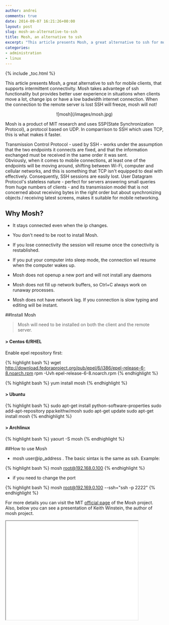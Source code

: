 ```yaml
---
author: andrei
comments: true
date: 2014-09-07 16:21:26+00:00
layout: post
slug: mosh-an-alternative-to-ssh
title: Mosh, an alternative to ssh
excerpt: "This article presents Mosh, a great alternative to ssh for mobile clients, that supports intermittent connectivity."
categories:
- administration
- linux
---
```


{% include _toc.html %}

This article presents Mosh, a great alternative to ssh for mobile clients, that supports intermittent connectivity.
Mosh takes advantege of ssh functionality but provides better user experience in situations when clients move a lot, change ips or have a low badwidth internet connection. When the connection to the remote server is lost SSH will freeze, mosh will not!

<div style="text-align:center" markdown="1">
![mosh](/images/mosh.jpg)
</div>

Mosh is a product of MIT research and uses SSP(State Synchronization Protocol), a protocol based on UDP. In comparrison to SSH which uses TCP, this is what makes it faster.

Transmission Control Protocol - used by SSH - works under the assumption that the two endpoints it connects are fixed, and that the information exchanged must be received in the same order it was sent.  
Obviously, when it comes to mobile connections, at least one of the endpoints will be moving around, shifting between Wi-Fi, computer and cellular networks, and this is something that TCP isn't equipped to deal with effectively. Consequently, SSH sessions are easily lost.
User Datagram Protocol's stateless nature - perfect for servers answering small queries from huge numbers of clients - and its transmission model that is not concerned about receiving bytes in the right order but about synchronizing objects / receiving latest screens, makes it suitable for mobile networking.


## Why Mosh?

	
  * It stays connected even when the ip changes.

	
  * You don't need to be root to install Mosh.

	
  * If you lose connectivity the session will resume once the conectivity is restablished.

	
  * If you put your computer into sleep mode, the connection wil resume when the computer wakes up.

	
  * Mosh does not openup a new port and will not install any daemons

	
  * Mosh does not fill up network buffers, so Ctrl+C always work on runaway processes.

	
  * Mosh does not have network lag. If you connection is slow typing and editing will be instant.




##Install Mosh


 > Mosh will need to be installed on both the client and the remote server.


#### > Centos 6/RHEL


Enable epel repository first:

{% highlight bash %}
wget http://download.fedoraproject.org/pub/epel/6/i386/epel-release-6-8.noarch.rpm
rpm -Uvh epel-release-6-8.noarch.rpm
{% endhighlight %}

{% highlight bash %}
yum install mosh
{% endhighlight %}


#### > Ubuntu


{% highlight bash %}
sudo apt-get install python-software-properties
sudo add-apt-repository ppa:keithw/mosh
sudo apt-get update
sudo apt-get install mosh
{% endhighlight %}

#### > Archlinux

{% highlight bash %}
yaourt -S mosh
{% endhighlight %}

##How to use Mosh

  * mosh user@ip_address . The basic sintax is the same as ssh. Example:

{% highlight bash %}
mosh root@192.168.0.100
{% endhighlight %}

	
  * if you need to change the port


{% highlight bash %}
mosh root@192.169.0.100 --ssh="ssh -p 2222"
{% endhighlight %}

For more details you can visit the MIT [official page](https://mosh.mit.edu/) of the Mosh project. Also, below you can see a presentation of Keith Winstein, the author of mosh project.

<iframe width="420" height="315" src="//www.youtube.com/watch?v=XsIxNYl0oyU&feature=youtu.be" frameborder="10" allowfullscreen></iframe>
